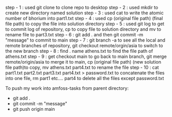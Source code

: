 step - 1 : used git clone to clone repo to desktop
step - 2 : used mkdir to create new directory named solution
step - 3 : used cat to write the atomic number of bhorium into part1.txt
step - 4 : used cp (original file path) (final file path) to copy the file into solution directory
step - 5 : used git log to get to commit log of repository, cp to copy file to solution directory and mv to rename file to part3.txt
step - 6 : git add . and then git commit -m "message" to commit to main
step - 7 : git branch -a to see all the local and remote branches of repository, git checkout remote/orgin/asia to switch to the new branch
step - 8 : find . name athens.txt to find the file path of athens.txt
step - 9 : get checkout main to go back to main branch, git merge remote/origin/asia to merge it to main, cp (original file path) (new solution file path)to copy, mv athens.txt part4.txt to rename the file
step - 10 : cat part1.txt part2.txt part3.txt part4.txt > password.txt to concatenate the files into one file, rm part1 etc.... part4 to delete all the files except password.txt


To push my work into amfoss-tasks from parent directory:
 * git add . 
 * git commit -m "message" 
 * git push origin main

